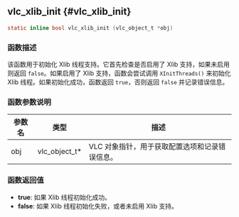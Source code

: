 ## vlc_xlib_init {#vlc_xlib_init}

```c
static inline bool vlc_xlib_init (vlc_object_t *obj)
```

### 函数描述
该函数用于初始化 Xlib 线程支持。它首先检查是否启用了 Xlib 支持，如果未启用则返回 `false`。如果启用了 Xlib 支持，函数会尝试调用 `XInitThreads()` 来初始化 Xlib 线程。如果初始化成功，函数返回 `true`，否则返回 `false` 并记录错误信息。

### 函数参数说明

| 参数名 | 类型          | 描述                                                                 |
|--------|---------------|--------------------------------------------------------------------------|
| obj    | vlc_object_t* | VLC 对象指针，用于获取配置选项和记录错误信息。 |

### 函数返回值
- **true**: 如果 Xlib 线程初始化成功。
- **false**: 如果 Xlib 线程初始化失败，或者未启用 Xlib 支持。
